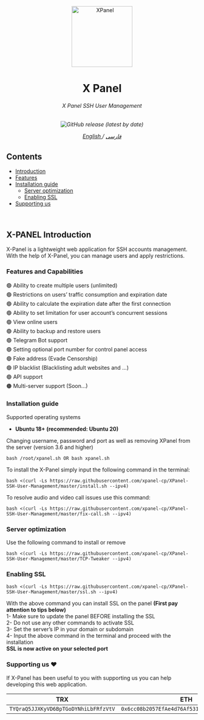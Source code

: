 <p align="center">
<picture>
<img width="160" height="160"  alt="XPanel" src="https://raw.githubusercontent.com/xpanel-cp/XPanel-SSH-User-Management/master/xlogo.png">
</picture>
  </p> 
<h1 align="center"/>X Panel</h1>
<h6 align="center">X Panel SSH User Management<h6>
<p align="center">
<img alt="GitHub release (latest by date)" src="https://img.shields.io/github/v/release/xpanel-cp/XPanel-SSH-User-Management">
</p>
 
<p align="center">
	<a href="./README-EN.md">
	English
	</a>
	/
	<a href="./README.md">
	فارسی
	</a>
</p>

## Contents
- [Introduction](#x-panel-introduction)<br>
- [Features](#features)<br>
- [Installation guide](#installation-guide) <br>
  - [Server optimization](#server-optimization)<br>
  - [Enabling SSL](#enabling-ssl)<br>
- [Supporting us](#supporting-us-hearts)
<br> 

## X-PANEL Introduction
X-Panel is a lightweight web application for SSH accounts management. With the help of X-Panel, you can manage users and apply restrictions.	

### Features and Capabilities
:green_circle: Ability to create multiple users (unlimited)<br>
:green_circle: Restrictions on users’ traffic consumption and expiration date<br>
:green_circle: Ability to calculate the expiration date after the first connection<br>
:green_circle: Ability to set limitation for user account’s concurrent sessions<br>
:green_circle: View online users<br>
:green_circle: Ability to backup and restore users<br>
:green_circle: Telegram Bot support<br>
:green_circle: Setting optional port number for control panel access<br>
:green_circle: Fake address (Evade Censorship)<br>
:green_circle: IP blacklist (Blacklisting adult websites and …)<br>
:green_circle: API support<br>
:orange_circle: Multi-server support (Soon…)<br>


### Installation guide
Supported operating systems<br>
- **Ubuntu 18+ (recommended: Ubuntu 20)** <br>

Changing username, password and port as well as removing XPanel from the server (version 3.6 and higher)<br>
```
bash /root/xpanel.sh OR bash xpanel.sh 
```

To install the X-Panel simply input the following command in the terminal:<br>
```
bash <(curl -Ls https://raw.githubusercontent.com/xpanel-cp/XPanel-SSH-User-Management/master/install.sh --ipv4)
```

To resolve audio and video call issues use this command:<br>
```
bash <(curl -Ls https://raw.githubusercontent.com/xpanel-cp/XPanel-SSH-User-Management/master/fix-call.sh --ipv4)
```

### Server optimization
Use the following command to install or remove<br>
```
bash <(curl -Ls https://raw.githubusercontent.com/xpanel-cp/XPanel-SSH-User-Management/master/TCP-Tweaker --ipv4)
```


### Enabling SSL
```
bash <(curl -Ls https://raw.githubusercontent.com/xpanel-cp/XPanel-SSH-User-Management/master/ssl.sh --ipv4)
```
With the above command you can install SSL on the panel **(First pay attention to tips below)** <br>
1- Make sure to update the panel BEFORE installing the SSL<br>
2- Do not use any other commands to activate SSL<br>
3- Set the server’s IP in your domain or subdomain<br>
4- Input the above command in the terminal and proceed with the installation<br>
**SSL is now active on your selected port**



### Supporting us :hearts:
If X-Panel has been useful to you with supporting us you can help developing this web application.<br>

<p align="left">
	
|                    TRX                   |                       ETH                         |                    Litecoin                       |
| ---------------------------------------- |:-------------------------------------------------:| -------------------------------------------------:|
| ```TYQraQ5JJXKyVD6BpTGoDYNhiLbFRfzVtV``` |  ```0x6cc08b2057EfAe4d76Af531e145DeEd4B73c9D7e``` | ```ltc1q6gq4espx74lp6jvhmr0jmxlu4al0uwemmzwdv4``` |	

</p>
	


